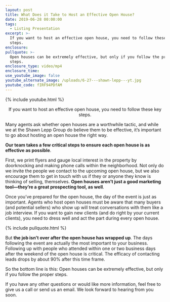 ```yaml
---
layout: post
title: What Does it Take to Host an Effective Open House?
date: 2019-06-28 00:00:00
tags:
  - Listing Presentation
excerpt: >-
  If you want to host an effective open house, you need to follow these key
  steps.
enclosure:
pullquote: >-
  Open houses can be extremely effective, but only if you follow the proper
  steps.
enclosure_type: video/mp4
enclosure_time:
use_youtube_image: false
youtube_alternate_image: /uploads/6-27---shawn-lepp---yt.jpg
youtube_code: fIRF94PDfAM
---
```


{% include youtube.html %}

<center>If you want to host an effective open house, you need to follow these key steps.</center>

Many agents ask whether open houses are a worthwhile tactic, and while we at the Shawn Lepp Group do believe them to be effective, it’s important to go about hosting an open house the right way.

**Our team takes a few critical steps to ensure each open house is as effective as possible**.

First, we print flyers and gauge local interest in the property by doorknocking and making phone calls within the neighborhood. Not only do we invite the people we contact to the upcoming open house, but we also encourage them to get in touch with us if they or anyone they know is thinking of selling, themselves. **Open houses aren’t just a good marketing tool—they’re a great prospecting tool, as well**.

Once you’ve prepared for the open house, the day of the event is just as important. Agents who host open houses must be aware that many buyers (and potential sellers) who show up will treat conversations with them like a job interview. If you want to gain new clients (and do right by your current clients), you need to dress well and act the part during every open house.

{% include pullquote.html %}

But **the job isn’t over after the open house has wrapped up**. The days following the event are actually the most important to your business. Following up with people who attended within one or two business days after the weekend of the open house is critical. The efficacy of contacting leads drops by about 90% after this time frame.

So the bottom line is this: Open houses can be extremely effective, but only if you follow the proper steps.

If you have any other questions or would like more information, feel free to give us a call or send us an email. We look forward to hearing from you soon.